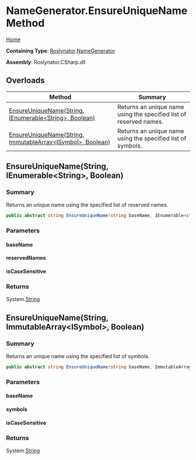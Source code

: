 <a name="_Top"></a>

# NameGenerator\.EnsureUniqueName Method

[Home](../../../README.md#_Top)

**Containing Type**: [Roslynator](../../README.md#_Top)\.[NameGenerator](../README.md#_Top)

**Assembly**: Roslynator\.CSharp\.dll

## Overloads

| Method | Summary |
| ------ | ------- |
| [EnsureUniqueName(String, IEnumerable\<String>, Boolean)](#Roslynator_NameGenerator_EnsureUniqueName_System_String_System_Collections_Generic_IEnumerable_System_String__System_Boolean_) | Returns an unique name using the specified list of reserved names\. |
| [EnsureUniqueName(String, ImmutableArray\<ISymbol>, Boolean)](#Roslynator_NameGenerator_EnsureUniqueName_System_String_System_Collections_Immutable_ImmutableArray_Microsoft_CodeAnalysis_ISymbol__System_Boolean_) | Returns an unique name using the specified list of symbols\. |

## EnsureUniqueName\(String, IEnumerable\<String>, Boolean\) <a name="Roslynator_NameGenerator_EnsureUniqueName_System_String_System_Collections_Generic_IEnumerable_System_String__System_Boolean_"></a>

### Summary

Returns an unique name using the specified list of reserved names\.

```csharp
public abstract string EnsureUniqueName(string baseName, IEnumerable<string> reservedNames, bool isCaseSensitive = true)
```

### Parameters

#### baseName

#### reservedNames

#### isCaseSensitive

### Returns

System\.[String](https://docs.microsoft.com/en-us/dotnet/api/system.string)

## EnsureUniqueName\(String, ImmutableArray\<ISymbol>, Boolean\) <a name="Roslynator_NameGenerator_EnsureUniqueName_System_String_System_Collections_Immutable_ImmutableArray_Microsoft_CodeAnalysis_ISymbol__System_Boolean_"></a>

### Summary

Returns an unique name using the specified list of symbols\.

```csharp
public abstract string EnsureUniqueName(string baseName, ImmutableArray<ISymbol> symbols, bool isCaseSensitive = true)
```

### Parameters

#### baseName

#### symbols

#### isCaseSensitive

### Returns

System\.[String](https://docs.microsoft.com/en-us/dotnet/api/system.string)

